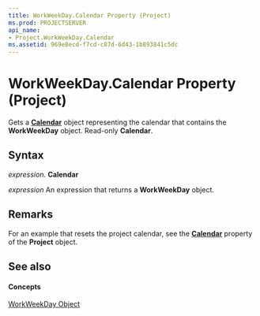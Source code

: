 ```yaml
---
title: WorkWeekDay.Calendar Property (Project)
ms.prod: PROJECTSERVER
api_name:
- Project.WorkWeekDay.Calendar
ms.assetid: 969e8ecd-f7cd-c87d-6d43-1b893841c5dc
---
```



# WorkWeekDay.Calendar Property (Project)

Gets a  **[Calendar](calendar-object-project.md)** object representing the calendar that contains the **WorkWeekDay** object. Read-only **Calendar**.


## Syntax

 _expression_. **Calendar**

 _expression_ An expression that returns a **WorkWeekDay** object.


## Remarks

For an example that resets the project calendar, see the  **[Calendar](project-calendar-property-project.md)** property of the **Project** object.


## See also


#### Concepts


[WorkWeekDay Object](workweekday-object-project.md)
